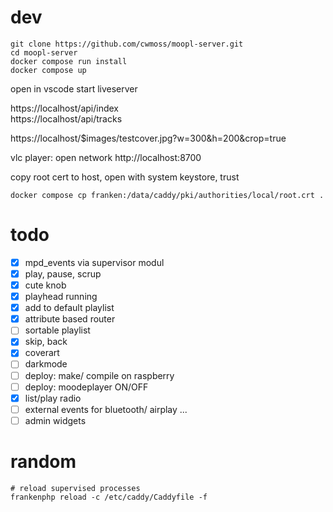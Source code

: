 # dev

```
git clone https://github.com/cwmoss/moopl-server.git
cd moopl-server
docker compose run install
docker compose up
```

open in vscode
start liveserver

https://localhost/api/index  
https://localhost/api/tracks

https://localhost/$images/testcover.jpg?w=300&h=200&crop=true

vlc player: open network http://localhost:8700

copy root cert to host, open with system keystore, trust

    docker compose cp franken:/data/caddy/pki/authorities/local/root.crt .

# todo

- [x] mpd_events via supervisor modul
- [x] play, pause, scrup
- [x] cute knob
- [x] playhead running
- [x] add to default playlist
- [x] attribute based router
- [ ] sortable playlist
- [x] skip, back
- [x] coverart
- [ ] darkmode
- [ ] deploy: make/ compile on raspberry
- [ ] deploy: moodeplayer ON/OFF
- [x] list/play radio
- [ ] external events for bluetooth/ airplay ...
- [ ] admin widgets

# random

    # reload supervised processes
    frankenphp reload -c /etc/caddy/Caddyfile -f
